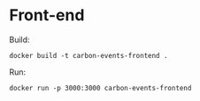 # Front-end

Build:
```
docker build -t carbon-events-frontend .
```

Run:
```
docker run -p 3000:3000 carbon-events-frontend
```